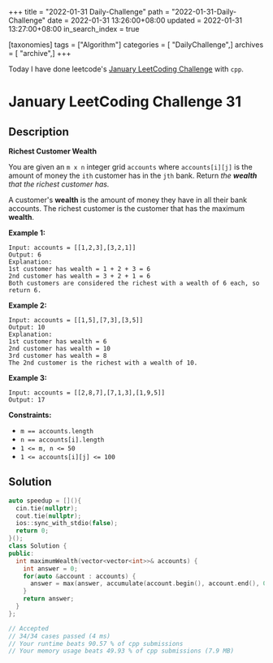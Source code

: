 +++
title = "2022-01-31 Daily-Challenge"
path = "2022-01-31-Daily-Challenge"
date = 2022-01-31 13:26:00+08:00
updated = 2022-01-31 13:27:00+08:00
in_search_index = true

[taxonomies]
tags = ["Algorithm"]
categories = [ "DailyChallenge",]
archives = [ "archive",]
+++

Today I have done leetcode's [January LeetCoding Challenge](https://leetcode.com/problems/richest-customer-wealth/) with `cpp`.

<!-- more -->

# January LeetCoding Challenge 31

## Description

**Richest Customer Wealth**

You are given an `m x n` integer grid `accounts` where `accounts[i][j]` is the amount of money the `ith` customer has in the `jth` bank. Return *the **wealth** that the richest customer has.*

A customer's **wealth** is the amount of money they have in all their bank accounts. The richest customer is the customer that has the maximum **wealth**.

 

**Example 1:**

```
Input: accounts = [[1,2,3],[3,2,1]]
Output: 6
Explanation:
1st customer has wealth = 1 + 2 + 3 = 6
2nd customer has wealth = 3 + 2 + 1 = 6
Both customers are considered the richest with a wealth of 6 each, so return 6.
```

**Example 2:**

```
Input: accounts = [[1,5],[7,3],[3,5]]
Output: 10
Explanation: 
1st customer has wealth = 6
2nd customer has wealth = 10 
3rd customer has wealth = 8
The 2nd customer is the richest with a wealth of 10.
```

**Example 3:**

```
Input: accounts = [[2,8,7],[7,1,3],[1,9,5]]
Output: 17
```

 

**Constraints:**

- `m == accounts.length`
- `n == accounts[i].length`
- `1 <= m, n <= 50`
- `1 <= accounts[i][j] <= 100`

## Solution

``` cpp
auto speedup = [](){
  cin.tie(nullptr);
  cout.tie(nullptr);
  ios::sync_with_stdio(false);
  return 0;
}();
class Solution {
public:
  int maximumWealth(vector<vector<int>>& accounts) {
    int answer = 0;
    for(auto &account : accounts) {
      answer = max(answer, accumulate(account.begin(), account.end(), 0));
    }
    return answer;
  }
};

// Accepted
// 34/34 cases passed (4 ms)
// Your runtime beats 90.57 % of cpp submissions
// Your memory usage beats 49.93 % of cpp submissions (7.9 MB)
```
